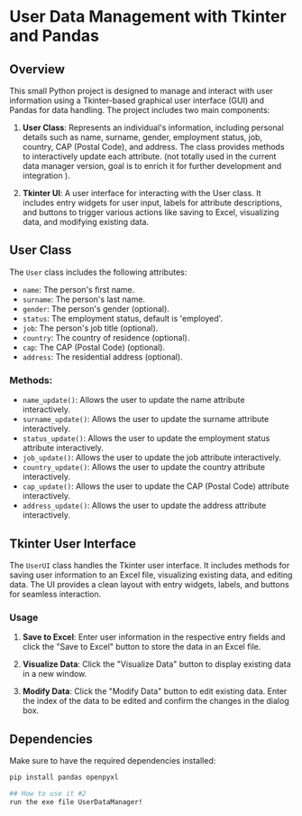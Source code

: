 # User Data Management with Tkinter and Pandas

## Overview

This small Python project is designed to manage and interact with user information using a Tkinter-based graphical user interface (GUI) and Pandas for data handling. The project includes two main components:

1. **User Class**: Represents an individual's information, including personal details such as name, surname, gender, employment status, job, country, CAP (Postal Code), and address. The class provides methods to interactively update each attribute. (not totally used in the current data manager version, goal is to enrich it for further development and integration ).

2. **Tkinter UI**: A user interface for interacting with the User class. It includes entry widgets for user input, labels for attribute descriptions, and buttons to trigger various actions like saving to Excel, visualizing data, and modifying existing data.

## User Class

The `User` class includes the following attributes:

- `name`: The person's first name.
- `surname`: The person's last name.
- `gender`: The person's gender (optional).
- `status`: The employment status, default is 'employed'.
- `job`: The person's job title (optional).
- `country`: The country of residence (optional).
- `cap`: The CAP (Postal Code) (optional).
- `address`: The residential address (optional).

### Methods:

- `name_update()`: Allows the user to update the name attribute interactively.
- `surname_update()`: Allows the user to update the surname attribute interactively.
- `status_update()`: Allows the user to update the employment status attribute interactively.
- `job_update()`: Allows the user to update the job attribute interactively.
- `country_update()`: Allows the user to update the country attribute interactively.
- `cap_update()`: Allows the user to update the CAP (Postal Code) attribute interactively.
- `address_update()`: Allows the user to update the address attribute interactively.

## Tkinter User Interface

The `UserUI` class handles the Tkinter user interface. It includes methods for saving user information to an Excel file, visualizing existing data, and editing data. The UI provides a clean layout with entry widgets, labels, and buttons for seamless interaction.

### Usage

1. **Save to Excel**: Enter user information in the respective entry fields and click the "Save to Excel" button to store the data in an Excel file.

2. **Visualize Data**: Click the "Visualize Data" button to display existing data in a new window.

3. **Modify Data**: Click the "Modify Data" button to edit existing data. Enter the index of the data to be edited and confirm the changes in the dialog box.

## Dependencies

Make sure to have the required dependencies installed:

```bash
pip install pandas openpyxl

## How to use it #2
run the exe file UserDataManager!
